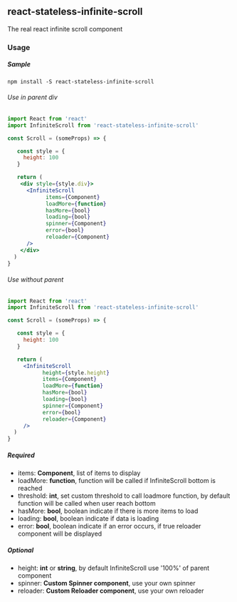 ## react-stateless-infinite-scroll

The real react infinite scroll component

### Usage

##### Sample

```
npm install -S react-stateless-infinite-scroll
```

###### Use in parent div

```jsx
import React from 'react'
import InfiniteScroll from 'react-stateless-infinite-scroll'

const Scroll = (someProps) => {

   const style = {
     height: 100
   }

   return (
    <div style={style.div}>
      <InfiniteScroll
            items={Component}
            loadMore={function}
            hasMore={bool}
            loading={bool}
            spinner={Component}
            error={bool}
            reloader={Component}
      />
    </div>
  )
}
```

###### Use without parent

```jsx
import React from 'react'
import InfiniteScroll from 'react-stateless-infinite-scroll'

const Scroll = (someProps) => {

   const style = {
     height: 100
   }

   return (
     <InfiniteScroll
           height={style.height}
           items={Component}
           loadMore={function}
           hasMore={bool}
           loading={bool}
           spinner={Component}
           error={bool}
           reloader={Component}
     />
  )
}
```

##### Required

- items: __Component__, list of items to display
- loadMore: __function__, function will be called if InfiniteScroll bottom is reached
- threshold: __int__, set custom threshold to call loadmore function, by default function will be called when user reach bottom
- hasMore: __bool__, boolean indicate if there is more items to load
- loading: __bool__, boolean indicate if data is loading
- error: __bool__, boolean indicate if an error occurs, if true reloader component will be displayed

##### Optional

- height: __int__ or __string__, by default InfiniteScroll use '100%' of parent component
- spinner: __Custom Spinner component__, use your own spinner
- reloader: __Custom Reloader component__, use your own reloader
